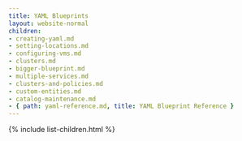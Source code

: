 ```yaml
---
title: YAML Blueprints
layout: website-normal
children:
- creating-yaml.md
- setting-locations.md
- configuring-vms.md
- clusters.md
- bigger-blueprint.md
- multiple-services.md
- clusters-and-policies.md
- custom-entities.md
- catalog-maintenance.md
- { path: yaml-reference.md, title: YAML Blueprint Reference }
---
```



{% include list-children.html %}
